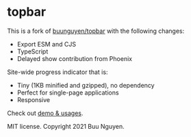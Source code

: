 # topbar

This is a fork of [buunguyen/topbar](https://github.com/buunguyen/topbar) with
the following changes:

- Export ESM and CJS
- TypeScript
- Delayed show contribution from Phoenix

Site-wide progress indicator that is:

- Tiny (1KB minified and gzipped), no dependency
- Perfect for single-page applications
- Responsive

Check out [demo & usages](http://buunguyen.github.io/topbar).

MIT license. Copyright 2021 Buu Nguyen.
